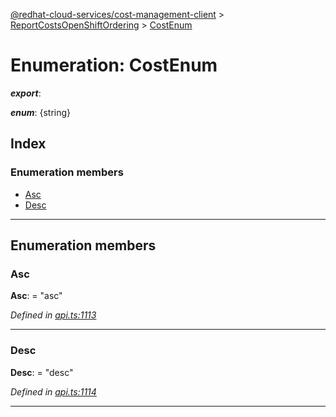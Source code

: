 [@redhat-cloud-services/cost-management-client](../README.md) > [ReportCostsOpenShiftOrdering](../modules/reportcostsopenshiftordering.md) > [CostEnum](../enums/reportcostsopenshiftordering.costenum.md)

# Enumeration: CostEnum

*__export__*: 

*__enum__*: {string}

## Index

### Enumeration members

* [Asc](reportcostsopenshiftordering.costenum.md#asc)
* [Desc](reportcostsopenshiftordering.costenum.md#desc)

---

## Enumeration members

<a id="asc"></a>

###  Asc

**Asc**:  = "asc"

*Defined in [api.ts:1113](https://github.com/RedHatInsights/javascript-clients/blob/master/packages/cost-management/api.ts#L1113)*

___
<a id="desc"></a>

###  Desc

**Desc**:  = "desc"

*Defined in [api.ts:1114](https://github.com/RedHatInsights/javascript-clients/blob/master/packages/cost-management/api.ts#L1114)*

___

